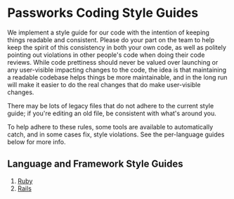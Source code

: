 # Passworks Coding Style Guides

We implement a style guide for our code with the intention of keeping things readable and consistent. Please do your part on the team to help keep the spirit of this consistency in both your own code, as well as politely pointing out violations in other people's code when doing their code reviews. While code prettiness should never be valued over launching or any user-visible impacting changes to the code, the idea is that maintaining a readable codebase helps things be more maintainable, and in the long run will make it easier to do the real changes that do make user-visible changes.

There may be lots of legacy files that do not adhere to the current style guide; if you're editing an old file, be consistent with what's around you.

To help adhere to these rules, some tools are available to automatically catch, and in some cases fix, style violations. See the per-language guides below for more info.

## Language and Framework Style Guides

1.  [Ruby](https://github.com/passworks/style-guide/blob/master/ruby.md)
2.  [Rails](https://github.com/passworks/style-guide/blob/master/rails.md)